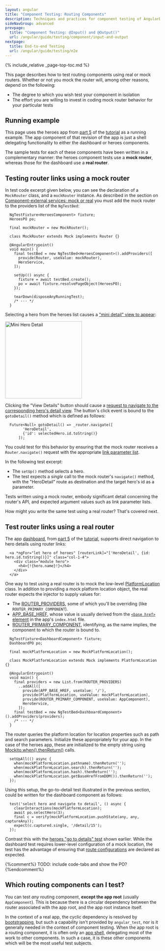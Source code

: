 ```yaml
---
layout: angular
title: "Component Testing: Routing Components"
description: Techniques and practices for component testing of AngularDart apps.
sideNavGroup: advanced
prevpage:
  title: "Component Testing: @Input() and @Output()"
  url: /angular/guide/testing/component/input-and-output
nextpage:
  title: End-to-end Testing
  url: /angular/guide/testing/e2e
---
```

<?code-excerpt path-base="examples/ng/doc"?>

{% include_relative _page-top-toc.md %}

This page describes how to test routing components using real or mock routers.
Whether or not you mock the router will, among other reasons,  depend on the following:

- The degree to which you wish test your component in isolation
- The effort you are willing to invest in coding mock router behavior for your particular tests

## Running example

This page uses the heroes app from [part 5][] of the [tutorial][] as a running example.
The app component of that revision of the app is just a shell delegating
functionality to either the dashboard or heroes components.

The sample tests for each of these components have been written in a
complementary manner: the heroes component tests use a **mock router**,
whereas those for the dashboard use a **real router**.

## Testing router links using a mock router

In test code excerpt given below, you can see the declaration of a
`MockRouter` class, and a `mockRouter` instance. As described in the section on
[Component-external services: mock or real](services#component-external-services-mock-or-real)
you must add the mock router to the providers list of the `NgTestBed`:

<?code-excerpt "toh-5/test/heroes.dart (excerpt)" region="providers-with-context" title?>
```
  NgTestFixture<HeroesComponent> fixture;
  HeroesPO po;

  final mockRouter = new MockRouter();

  class MockRouter extends Mock implements Router {}

  @AngularEntrypoint()
  void main() {
    final testBed = new NgTestBed<HeroesComponent>().addProviders([
      provide(Router, useValue: mockRouter),
      HeroService,
    ]);

    setUp(() async {
      fixture = await testBed.create();
      po = await fixture.resolvePageObject(HeroesPO);
    });

    tearDown(disposeAnyRunningTest);
    /* ··· */
  }
```

Selecting a hero from the heroes list causes a
["mini detail" view to appear](/angular/tutorial/toh-pt5#add-the-mini-detail):

<img class="image-display" src="{% asset_path 'ng/devguide/toh/mini-hero-detail.png' %}" alt="Mini Hero Detail" width="250">

Clicking the "View Details" button should cause a [request to navigate to the
corresponding hero's detail view](/angular/tutorial/toh-pt5#update-the-heroescomponent-class).
The button's click event is bound to the `gotoDetail()` method which is defined as follows:

<?code-excerpt "toh-5/lib/src/heroes_component.dart (gotoDetail)" title?>
```
  Future<Null> gotoDetail() => _router.navigate([
        'HeroDetail',
        {'id': selectedHero.id.toString()}
      ]);
```

You could test for this behavior by ensuring that the mock router receives
a `Router.navigate()` request with the appropriate [link parameter list][].

In the following test excerpt:

- The `setUp()` method selects a hero.
- The test expects a _single_ call to the mock router's `navigate()` method,
  with the "HeroDetail" route as destination and the target hero's id
  as a parameter.

<a id="heroes-go-to-detail-test"></a>
<code-tabs>
  <?code-pane "toh-5/test/heroes.dart (go-to detail)"?>
  <?code-pane "toh-5/test/heroes_po.dart"?>
</code-tabs>

Tests written using a mock router, embody significant detail concerning the
router's API, and expected argument values such as link parameter lists.

How might you write the same test using a real router? That's covered next.

## Test router links using a real router

The app [dashboard][], from [part 5][] of the [tutorial][], supports direct
navigation to hero details using router links:

<?code-excerpt "toh-5/lib/src/dashboard_component.html (excerpt)" region="click" title?>
```
  <a *ngFor="let hero of heroes" [routerLink]="['HeroDetail', {id: hero.id.toString()}]" class="col-1-4">
    <div class="module hero">
      <h4>{!{hero.name}!}</h4>
    </div>
  </a>
```

One way to test using a real router is to mock the low-level [PlatformLocation][] class.
In addition to providing a mock platform location object,
the real router expects the injector to supply values for:

- The [ROUTER_PROVIDERS][], some of which you'll be overriding
  (like `ROUTER_PRIMARY_COMPONENT`).
- [APP_BASE_HREF][], whose value is usually derived from the
  [`<base href>` element](/angular/tutorial/toh-pt5#base-href)
  in the app's `index.html` file.
- [ROUTER_PRIMARY_COMPONENT][], identifying, as the name implies,
  the component to which the router is bound to.

<?code-excerpt "toh-5/test/dashboard.dart (excerpt)" region="providers-with-context" title?>
```
  NgTestFixture<DashboardComponent> fixture;
  DashboardPO po;

  final mockPlatformLocation = new MockPlatformLocation();

  class MockPlatformLocation extends Mock implements PlatformLocation {}

  @AngularEntrypoint()
  void main() {
    final providers = new List.from(ROUTER_PROVIDERS)
      ..addAll([
        provide(APP_BASE_HREF, useValue: '/'),
        provide(PlatformLocation, useValue: mockPlatformLocation),
        provide(ROUTER_PRIMARY_COMPONENT, useValue: AppComponent),
        HeroService,
      ]);
    final testBed = new NgTestBed<DashboardComponent>().addProviders(providers);
    /* ··· */
  }
```

The router queries the platform location for location properties such as path and search
parameters. Initialize these appropriately for your app. In the case of the heroes app,
these are initialized to the empty string using
[Mockito.when().thenReturn()][Mockito.when()] calls.

<?code-excerpt "toh-5/test/dashboard.dart (setUpAll)" title?>
```
  setUpAll(() async {
    when(mockPlatformLocation.pathname).thenReturn('');
    when(mockPlatformLocation.search).thenReturn('');
    when(mockPlatformLocation.hash).thenReturn('');
    when(mockPlatformLocation.getBaseHrefFromDOM()).thenReturn('');
  });
```

Using this setup, the go-to-detail test illustrated in the previous section, could be written
for the dashboard component as follows:

<?code-excerpt "toh-5/test/dashboard.dart (go to detail)" title?>
```
  test('select hero and navigate to detail', () async {
    clearInteractions(mockPlatformLocation);
    await po.selectHero(3);
    final c = verify(mockPlatformLocation.pushState(any, any, captureAny));
    expect(c.captured.single, '/detail/15');
  });
```

Contrast this with the [heroes "go to details" test](#heroes-go-to-detail-test)
shown earlier. While the dashboard test requires lower-level configuration of a
mock location, the test has the advantage of ensuring that
[route configurations][] are declared as expected.

{%comment%}
TODO: include code-tabs and show the PO?
{%endcomment%}

## Which routing components can I test?

You can test _any_ routing component, **except the app root** (usually `AppComponent`).
This is because there is a circular dependency between the router
associated with the app root, and the app root instance itself.

In the context of a real app, the
cyclic dependency is resolved by [bootstrapping][], but such
a capability isn't provided by `angular_test`, nor is it generally needed
in the context of component testing.
When the app root is a routing component, it is often only an [app shell][],
delegating most of the work to other components. In such a case, it is these other components
which will be the most useful test subjects.

[APP_BASE_HREF]: /api/angular_router/angular_router/APP_BASE_HREF-constant
[Mockito.when()]: https://www.dartdocs.org/documentation/mockito/2.0.2/mockito/when.html
[PlatformLocation]: /api/angular_router/angular_router/PlatformLocation-class
[ROUTER_PRIMARY_COMPONENT]: /api/angular_router/angular_router/ROUTER_PRIMARY_COMPONENT-constant
[ROUTER_PROVIDERS]: /api/angular_router/angular_router/ROUTER_PROVIDERS-constant
[app shell]: /angular/tutorial/toh-pt5#create-appcomponent
[bootstrapping]: /angular/guide/architecture#dependency-injection
[dashboard]: /angular/tutorial/toh-pt5#add-heroes-to-the-dashboard
[link parameter list]: /angular/guide/router/appendices#link-parameters-list
[part 5]: /angular/tutorial/toh-pt5
[route configurations]: /angular/tutorial/toh-pt5#configure-routes
[tutorial]: /angular/tutorial
